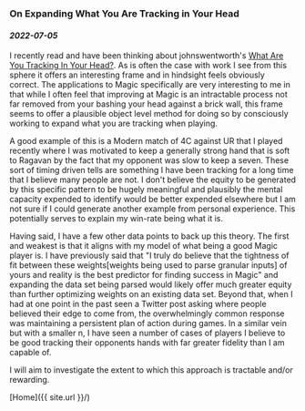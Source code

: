 ### On Expanding What You Are Tracking in Your Head

#### _2022-07-05_

I recently read and have been thinking about johnswentworth's [What Are You Tracking In Your Head?](https://www.lesswrong.com/posts/bhLxWTkRc8GXunFcB/what-are-you-tracking-in-your-head). As is often the case with work I see from this sphere it offers an interesting frame and in hindsight feels obviously correct. The applications to Magic specifically are very interesting to me in that while I often feel that improving at Magic is an intractable process not far removed from your bashing your head against a brick wall, this frame seems to offer a plausible object level method for doing so by consciously working to expand what you are tracking when playing.

A good example of this is a Modern match of 4C against UR that I played recently where I was motivated to keep a generally strong hand that is soft to Ragavan by the fact that my opponent was slow to keep a seven. These sort of timing driven tells are something I have been tracking for a long time that I believe many people are not. I don't believe the equity to be generated by this specific pattern to be hugely meaningful and plausibly the mental capacity expended to identify would be better expended elsewhere but I am not sure if I could generate another example from personal experience. This potentially serves to explain my win-rate being what it is. 

Having said, I have a few other data points to back up this theory. The first and weakest is that it aligns with my model of what being a good Magic player is. I have previously said that "I truly do believe that the tightness of fit between these weights\[weights being used to parse granular inputs] of yours and reality is the best predictor for finding success in Magic" and expanding the data set being parsed would likely offer much greater equity than further optimizing weights on an existing data set. Beyond that, when I had at one point in the past seen a Twitter post asking where people believed their edge to come from, the overwhelmingly common response was maintaining a persistent plan of action during games. In a similar vein but with a smaller n, I have seen a number of cases of players I believe to be good tracking their opponents hands with far greater fidelity than I am capable of.

I will aim to investigate the extent to which this approach is tractable and/or rewarding.

[Home]({{ site.url }}/)